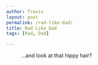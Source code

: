 ```yaml
---
author: Travis
layout: post
permalink: /rad-like-dad/
title: Rad Like Dad
tags: [Rad, Dad]

---
```


<figure>
	<img src="http://silasq.com/uploads/2013/02/2012-11-15-18.44.12-764x1024.jpg" alt="">	
	<figcaption>...and look at that hippy hair?</figcaption>
</figure>
